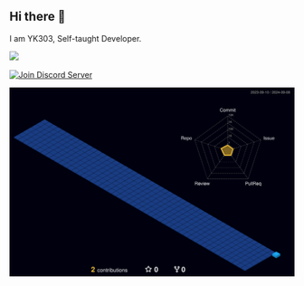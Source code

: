 ## Hi there 👋

 I am YK303, Self-taught Developer.

 [![](https://img.shields.io/badge/Discord-%235865F2.svg?style=for-the-badge&logo=discord&logoColor=white&label=Contact%20Me%20Discord)](https://discord.com/users/493354953734225921)

 [![Join Discord Server](https://img.shields.io/badge/Discord-%235865F2.svg?style=for-the-badge&logo=discord&logoColor=white&label=Join%20My%20Discord%20Server)]([https://discord.com/users/493354953734225921](https://discord.gg/KqWbwnTW))

![](./profile-3d-contrib/profile-night-view.svg)
